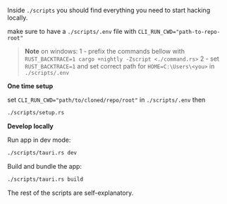 Inside `./scripts` you should find everything you need to start hacking locally.

make sure to have a `./scripts/.env` file with `CLI_RUN_CWD="path-to-repo-root"`

> **Note**
> on windows:
> 1 - prefix the commands bellow with `RUST_BACKTRACE=1 cargo +nightly -Zscript <./command.rs>`
> 2 - set `RUST_BACKTRACE=1` and set correct path for `HOME=C:\Users\<you>` in `./scripts/.env`

**One time setup**

set `CLI_RUN_CWD="path/to/cloned/repo/root"` in `./scripts/.env`
then

```sh
./scripts/setup.rs
```

**Develop locally**

Run app in dev mode:

```sh
./scripts/tauri.rs dev
```

Build and bundle the app:

```sh
./scripts/tauri.rs build
```

The rest of the scripts are self-explanatory.
